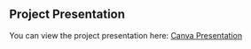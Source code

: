 ## Project Presentation
You can view the project presentation here:
[Canva Presentation](https://www.canva.com/design/DAGkjYDqMQs/Sil7Zn957W-2V0FeXZfHKw/edit?utm_content=DAGkjYDqMQs&utm_campaign=designshare&utm_medium=link2&utm_source=sharebutton)
